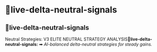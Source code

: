 # 🧇live-delta-neutral-signals

## 🧇live-delta-neutral-signals

Neutral Strategies: V3 ELITE NEUTRAL STRATEGY ANALYSIS🧇**live-delta-neutral-signals:** ➡ _AI-balanced delta-neutral strategies for steady gains._

